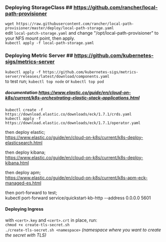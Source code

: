 ### Deploying StorageClass  ## https://github.com/rancher/local-path-provisioner
`wget https://raw.githubusercontent.com/rancher/local-path-provisioner/master/deploy/local-path-storage.yaml`  
edit `local-patch-storage.yaml` and change "/opt/local-path-provisioner" to your NFS mount point, then apply.  
`kubectl apply -f local-path-storage.yaml`  

### Deploying Metric Server ## https://github.com/kubernetes-sigs/metrics-server  
`kubectl apply -f https://github.com/kubernetes-sigs/metrics-server/releases/latest/download/components.yaml`  
to test run; `kubectl top node` or `kubectl top pod`

##### documentation https://www.elastic.co/guide/en/cloud-on-k8s/current/k8s-orchestrating-elastic-stack-applications.html

`kubectl create -f https://download.elastic.co/downloads/eck/1.7.1/crds.yaml`  
`kubectl apply -f https://download.elastic.co/downloads/eck/1.7.1/operator.yaml`  

then deploy elastic;  
https://www.elastic.co/guide/en/cloud-on-k8s/current/k8s-deploy-elasticsearch.html

then deploy kibana;  
https://www.elastic.co/guide/en/cloud-on-k8s/current/k8s-deploy-kibana.html

then deploy apm;  
https://www.elastic.co/guide/en/cloud-on-k8s/current/k8s-apm-eck-managed-es.html


then port-forward to test;  
kubectl port-forward service/quickstart-kb-http --address 0.0.0.0 5601

#### Deploying Ingress  

with `<cert>.key` and `<cert>.crt` in place, run:  
`chmod +x create-tls-secret.sh`  
`./create-tls-secret.sh <namespace>` *(namespace where you want to create the secret with TLS)*  


